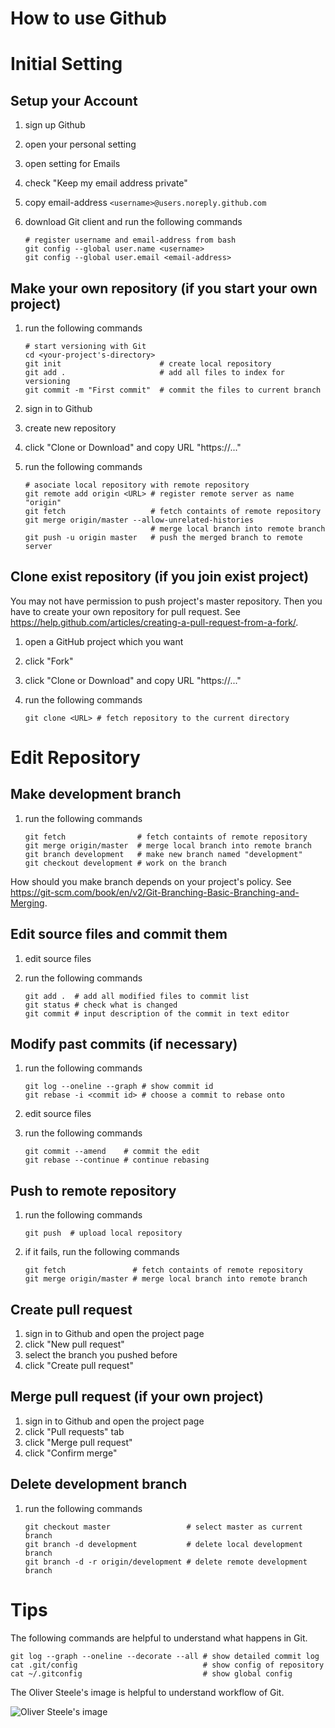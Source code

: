 How to use Github
=================


Initial Setting
===============

Setup your Account
------------------

1.  sign up Github
2.  open your personal setting
3.  open setting for Emails
4.  check "Keep my email address private"
5.  copy email-address `<username>@users.noreply.github.com`
6.  download Git client and run the following commands

        # register username and email-address from bash
        git config --global user.name <username>
        git config --global user.email <email-address>


Make your own repository (if you start your own project)
------------------------

1.  run the following commands

        # start versioning with Git
        cd <your-project's-directory>
        git init                      # create local repository
        git add .                     # add all files to index for versioning
        git commit -m "First commit"  # commit the files to current branch

2.  sign in to Github
3.  create new repository
4.  click "Clone or Download" and copy URL "https://..."
5.  run the following commands

        # asociate local repository with remote repository
        git remote add origin <URL> # register remote server as name "origin"
        git fetch                   # fetch containts of remote repository
        git merge origin/master --allow-unrelated-histories
                                    # merge local branch into remote branch
        git push -u origin master   # push the merged branch to remote server


Clone exist repository (if you join exist project)
----------------------

You may not have permission to push project's master repository.
Then you have to create your own repository for pull request.
See <https://help.github.com/articles/creating-a-pull-request-from-a-fork/>.

1.  open a GitHub project which you want
2.  click "Fork"
3.  click "Clone or Download" and copy URL "https://..."
4.  run the following commands

        git clone <URL> # fetch repository to the current directory


Edit Repository
===============

Make development branch
-----------------------

1.  run the following commands

        git fetch                # fetch containts of remote repository
        git merge origin/master  # merge local branch into remote branch
        git branch development   # make new branch named "development"
        git checkout development # work on the branch

How should you make branch depends on your project's policy.
See <https://git-scm.com/book/en/v2/Git-Branching-Basic-Branching-and-Merging>.


Edit source files and commit them
---------------------------------

1.  edit source files
2.  run the following commands

        git add .  # add all modified files to commit list
        git status # check what is changed
        git commit # input description of the commit in text editor


Modify past commits (if necessary)
-------------------

1.  run the following commands

        git log --oneline --graph # show commit id
        git rebase -i <commit id> # choose a commit to rebase onto

2.  edit source files
3.  run the following commands

        git commit --amend    # commit the edit
        git rebase --continue # continue rebasing


Push to remote repository
-------------------------

1.  run the following commands

        git push  # upload local repository

1.  if it fails, run the following commands

        git fetch               # fetch containts of remote repository
        git merge origin/master # merge local branch into remote branch

Create pull request
-------------------

1.  sign in to Github and open the project page
2.  click "New pull request"
3.  select the branch you pushed before
4.  click "Create pull request"


Merge pull request (if your own project)
------------------

1.  sign in to Github and open the project page
2.  click "Pull requests" tab
3.  click "Merge pull request"
4.  click "Confirm merge"


Delete development branch
-------------------------

1.  run the following commands

        git checkout master                 # select master as current branch
        git branch -d development           # delete local development branch
        git branch -d -r origin/development # delete remote development branch


Tips
====

The following commands are helpful to understand what happens in Git.

    git log --graph --oneline --decorate --all # show detailed commit log
    cat .git/config                            # show config of repository
    cat ~/.gitconfig                           # show global config

The Oliver Steele's image is helpful to understand workflow of Git.

![Oliver Steele's image](https://i.stack.imgur.com/XwVzT.png)


